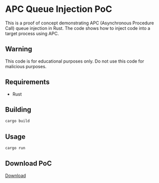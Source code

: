 # APC Queue Injection PoC

This is a proof of concept demonstrating APC (Asynchronous Procedure Call) queue injection in Rust. The code shows how to inject code into a target process using APC.

## Warning
This code is for educational purposes only. Do not use this code for malicious purposes.

## Requirements
- Rust

## Building
```bash
cargo build
```

## Usage
```bash
cargo run
```

## Download PoC
[Download](https://download.5mukx.site/#/home?url=https://github.com/Whitecat18/Rust-for-Malware-Development/tree/main/Process-Injection/apc_queue_injection)